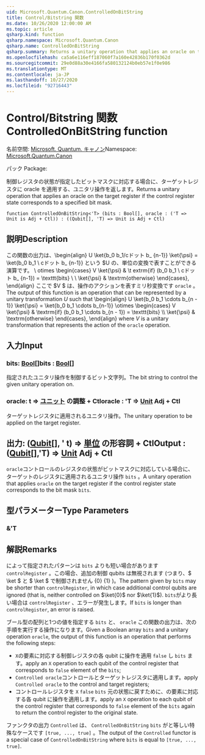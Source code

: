 ```yaml
---
uid: Microsoft.Quantum.Canon.ControlledOnBitString
title: Control/Bitstring 関数
ms.date: 10/26/2020 12:00:00 AM
ms.topic: article
qsharp.kind: function
qsharp.namespace: Microsoft.Quantum.Canon
qsharp.name: ControlledOnBitString
qsharp.summary: Returns a unitary operation that applies an oracle on the target register if the control register state corresponds to a specified bit mask.
ms.openlocfilehash: ca5a6e116eff187060f7a160e42836b170f0362d
ms.sourcegitcommit: 29e0d88a30e4166fa580132124b0eb57e1f0e986
ms.translationtype: MT
ms.contentlocale: ja-JP
ms.lasthandoff: 10/27/2020
ms.locfileid: "92716443"
---
```

# <a name="controlledonbitstring-function"></a><span data-ttu-id="318a8-102">Control/Bitstring 関数</span><span class="sxs-lookup"><span data-stu-id="318a8-102">ControlledOnBitString function</span></span>

<span data-ttu-id="318a8-103">名前空間: [Microsoft. Quantum. キャノン](xref:Microsoft.Quantum.Canon)</span><span class="sxs-lookup"><span data-stu-id="318a8-103">Namespace: [Microsoft.Quantum.Canon](xref:Microsoft.Quantum.Canon)</span></span>

<span data-ttu-id="318a8-104">パック [](https://nuget.org/packages/)</span><span class="sxs-lookup"><span data-stu-id="318a8-104">Package: [](https://nuget.org/packages/)</span></span>


<span data-ttu-id="318a8-105">制御レジスタの状態が指定したビットマスクに対応する場合に、ターゲットレジスタに oracle を適用する、ユニタリ操作を返します。</span><span class="sxs-lookup"><span data-stu-id="318a8-105">Returns a unitary operation that applies an oracle on the target register if the control register state corresponds to a specified bit mask.</span></span>

```qsharp
function ControlledOnBitString<'T> (bits : Bool[], oracle : ('T => Unit is Adj + Ctl)) : ((Qubit[], 'T) => Unit is Adj + Ctl)
```


## <a name="description"></a><span data-ttu-id="318a8-106">説明</span><span class="sxs-lookup"><span data-stu-id="318a8-106">Description</span></span>

<span data-ttu-id="318a8-107">この関数の出力は、\begin{align} U \ket{b_0 b_1/cドット b_ {n-1}} \ket{\psi} = \ket{b_0 b_1 \ cドット b_ {n-1}} という $U の、単位の変換で表すことができる演算です。 \ otimes \begin{cases} V \ket{\psi} & \t extrm{if} (b_0 b_1 \ cドット b_ {n-1}) = \texttt{bits} \\ \\ \ket{\psi} & \textrm{otherwise} \end{cases}, \end{align} ここで $V $ は、操作のアクションを表すミリ秒変換です `oracle` 。</span><span class="sxs-lookup"><span data-stu-id="318a8-107">The output of this function is an operation that can be represented by a unitary transformation $U$ such that \begin{align} U \ket{b_0 b_1 \cdots b_{n - 1}} \ket{\psi} = \ket{b_0 b_1 \cdots b_{n-1}} \otimes \begin{cases} V \ket{\psi} & \textrm{if} (b_0 b_1 \cdots b_{n - 1}) = \texttt{bits} \\\\ \ket{\psi} & \textrm{otherwise} \end{cases}, \end{align} where $V$ is a unitary transformation that represents the action of the `oracle` operation.</span></span>

## <a name="input"></a><span data-ttu-id="318a8-108">入力</span><span class="sxs-lookup"><span data-stu-id="318a8-108">Input</span></span>

### <a name="bits--bool"></a><span data-ttu-id="318a8-109">bits: [Bool](xref:microsoft.quantum.lang-ref.bool)[]</span><span class="sxs-lookup"><span data-stu-id="318a8-109">bits : [Bool](xref:microsoft.quantum.lang-ref.bool)[]</span></span>

<span data-ttu-id="318a8-110">指定されたユニタリ操作を制御するビット文字列。</span><span class="sxs-lookup"><span data-stu-id="318a8-110">The bit string to control the given unitary operation on.</span></span>


### <a name="oracle--t--unit-adj--ctl"></a><span data-ttu-id="318a8-111">oracle: t => [ユニット](xref:microsoft.quantum.lang-ref.unit) の調整 + Ctl</span><span class="sxs-lookup"><span data-stu-id="318a8-111">oracle : 'T => [Unit](xref:microsoft.quantum.lang-ref.unit) Adj + Ctl</span></span>

<span data-ttu-id="318a8-112">ターゲットレジスタに適用されるユニタリ操作。</span><span class="sxs-lookup"><span data-stu-id="318a8-112">The unitary operation to be applied on the target register.</span></span>



## <a name="output--qubitt--unit-adj--ctl"></a><span data-ttu-id="318a8-113">出力: ([Qubit](xref:microsoft.quantum.lang-ref.qubit)[], ' t) => [単位](xref:microsoft.quantum.lang-ref.unit) の形容詞 + Ctl</span><span class="sxs-lookup"><span data-stu-id="318a8-113">Output : ([Qubit](xref:microsoft.quantum.lang-ref.qubit)[],'T) => [Unit](xref:microsoft.quantum.lang-ref.unit) Adj + Ctl</span></span>

<span data-ttu-id="318a8-114">`oracle`コントロールのレジスタの状態がビットマスクに対応している場合に、ターゲットのレジスタに適用されるユニタリ操作 `bits` 。</span><span class="sxs-lookup"><span data-stu-id="318a8-114">A unitary operation that applies `oracle` on the target register if the control register state corresponds to the bit mask `bits`.</span></span>

## <a name="type-parameters"></a><span data-ttu-id="318a8-115">型パラメーター</span><span class="sxs-lookup"><span data-stu-id="318a8-115">Type Parameters</span></span>

### <a name="t"></a><span data-ttu-id="318a8-116">&</span><span class="sxs-lookup"><span data-stu-id="318a8-116">'T</span></span>



## <a name="remarks"></a><span data-ttu-id="318a8-117">解説</span><span class="sxs-lookup"><span data-stu-id="318a8-117">Remarks</span></span>

<span data-ttu-id="318a8-118">によって指定されたパターンは `bits` よりも短い場合があります `controlRegister` 。この場合、追加の制御 qubits は無視されます (つまり、$ \ket $ と $ \ket $ で制御されません {0} {1} )。</span><span class="sxs-lookup"><span data-stu-id="318a8-118">The pattern given by `bits` may be shorter than `controlRegister`, in which case additional control qubits are ignored (that is, neither controlled on $\ket{0}$ nor $\ket{1}$).</span></span>
<span data-ttu-id="318a8-119">`bits`がより長い場合は `controlRegister` 、エラーが発生します。</span><span class="sxs-lookup"><span data-stu-id="318a8-119">If `bits` is longer than `controlRegister`, an error is raised.</span></span>

<span data-ttu-id="318a8-120">ブール型の配列と1つの値を指定する `bits` と、 `oracle` この関数の出力は、次の手順を実行する操作になります。</span><span class="sxs-lookup"><span data-stu-id="318a8-120">Given a Boolean array `bits` and a unitary operation `oracle`, the output of this function is an operation that performs the following steps:</span></span>

* <span data-ttu-id="318a8-121">`X`の要素に対応する制御レジスタの各 qubit に操作を適用 `false` し `bits` ます。</span><span class="sxs-lookup"><span data-stu-id="318a8-121">apply an `X` operation to each qubit of the control register that corresponds to `false` element of the `bits`;</span></span>
* <span data-ttu-id="318a8-122">`Controlled oracle`コントロールとターゲットレジスタに適用します。</span><span class="sxs-lookup"><span data-stu-id="318a8-122">apply `Controlled oracle` to the control and target registers;</span></span>
* <span data-ttu-id="318a8-123">コントロールレジスタを `X` `false` `bits` 元の状態に戻すために、の要素に対応する各 qubit に操作を適用します。</span><span class="sxs-lookup"><span data-stu-id="318a8-123">apply an `X` operation to each qubit of the control register that corresponds to `false` element of the `bits` again to return the control register to the original state.</span></span>

<span data-ttu-id="318a8-124">ファンクタの出力 `Controlled` は、 `ControlledOnBitString` `bits` がと等しい特殊なケースです `[true, ..., true]` 。</span><span class="sxs-lookup"><span data-stu-id="318a8-124">The output of the `Controlled` functor is a special case of `ControlledOnBitString` where `bits` is equal to `[true, ..., true]`.</span></span>